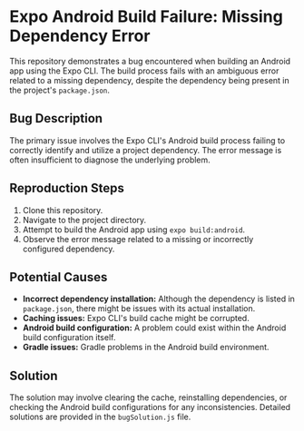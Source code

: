 # Expo Android Build Failure: Missing Dependency Error

This repository demonstrates a bug encountered when building an Android app using the Expo CLI. The build process fails with an ambiguous error related to a missing dependency, despite the dependency being present in the project's `package.json`.

## Bug Description

The primary issue involves the Expo CLI's Android build process failing to correctly identify and utilize a project dependency.  The error message is often insufficient to diagnose the underlying problem.

## Reproduction Steps

1. Clone this repository.
2. Navigate to the project directory.
3. Attempt to build the Android app using `expo build:android`.
4. Observe the error message related to a missing or incorrectly configured dependency.

## Potential Causes

* **Incorrect dependency installation:** Although the dependency is listed in `package.json`, there might be issues with its actual installation.
* **Caching issues:** Expo CLI's build cache might be corrupted.
* **Android build configuration:** A problem could exist within the Android build configuration itself.
* **Gradle issues:** Gradle problems in the Android build environment.

## Solution

The solution may involve clearing the cache, reinstalling dependencies, or checking the Android build configurations for any inconsistencies. Detailed solutions are provided in the `bugSolution.js` file.